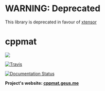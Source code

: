 
# WARNING: Deprecated

This library is deprecated in favour of [xtensor](https://github.com/QuantStack/xtensor)

# cppmat

[![](https://img.shields.io/badge/documentation-cppmat.geus.me-blue.svg)](http://cppmat.geus.me) 

[![Travis](https://travis-ci.com/tdegeus/cppmat.svg?branch=master)](https://travis-ci.com/tdegeus/cppmat)

[![Documentation Status](https://readthedocs.org/projects/cppmat/badge/?version=latest)](http://cppmat.geus.me/en/latest/?badge=latest)

**Project's website: [cppmat.geus.me](http://cppmat.geus.me)**
